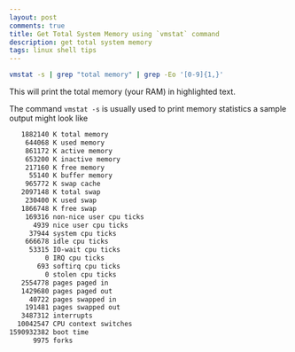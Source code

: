 ```yaml
---
layout: post
comments: true
title: Get Total System Memory using `vmstat` command
description: get total system memory
tags: linux shell tips
---
```



```bash
vmstat -s | grep "total memory" | grep -Eo '[0-9]{1,}'
```

This will print the total memory (your RAM) in highlighted text.

The command `vmstat -s` is usually used to print memory statistics a sample output might look like

```bash
   1882140 K total memory
    644068 K used memory
    861172 K active memory
    653200 K inactive memory
    217160 K free memory
     55140 K buffer memory
    965772 K swap cache
   2097148 K total swap
    230400 K used swap
   1866748 K free swap
    169316 non-nice user cpu ticks
      4939 nice user cpu ticks
     37944 system cpu ticks
    666678 idle cpu ticks
     53315 IO-wait cpu ticks
         0 IRQ cpu ticks
       693 softirq cpu ticks
         0 stolen cpu ticks
   2554778 pages paged in
   1429680 pages paged out
     40722 pages swapped in
    191481 pages swapped out
   3487312 interrupts
  10042547 CPU context switches
1590932382 boot time
      9975 forks
```
